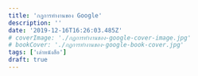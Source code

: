 ```yaml
---
title: 'กฏการทำงานของ Google'
description: ''
date: '2019-12-16T16:26:03.485Z'
# coverImage: './กฏการทำงานของ-google-cover-image.jpg'
# bookCover: './กฏการทำงานของ-google-book-cover.jpg'
tags: ['เล่าหนังสือ']
draft: true
---
```

